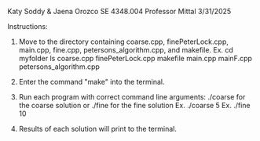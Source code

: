 Katy Soddy & Jaena Orozco
SE 4348.004
Professor Mittal
3/31/2025

Instructions:

1. Move to the directory containing coarse.cpp, finePeterLock.cpp, main.cpp, fine.cpp, petersons_algorithm.cpp, and makefile.
Ex. cd myfolder
    ls
    coarse.cpp      finePeterLock.cpp       makefile        main.cpp
    mainF.cpp       petersons_algorithm.cpp

2. Enter the command "make" into the terminal.

3. Run each program with correct command line arguments: ./coarse <number of processes> for the coarse solution or ./fine <number of processes> for the fine solution
Ex. ./coarse 5
Ex. ./fine 10

4. Results of each solution will print to the terminal.
